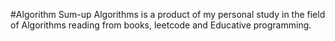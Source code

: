 #Algorithm Sum-up
Algorithms is a product of my personal study in the field of Algorithms reading from books, leetcode and Educative programming.
